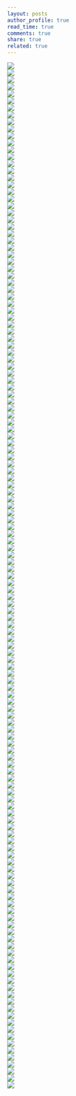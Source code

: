 ```yaml
---
layout: posts
author_profile: true
read_time: true
comments: true
share: true
related: true
---
```


<div class="slick-center">
    <div><img src="/assets/images/container_6/IMG_20200415_100520.jpg" /></div>
    <div><img src="/assets/images/container_6/IMG_20200417_195528.jpg" /></div>
    <div><img src="/assets/images/container_6/IMG_20200417_200758.jpg" /></div>
    <div><img src="/assets/images/container_6/IMG_20200417_200956.jpg" /></div>
    <div><img src="/assets/images/container_6/IMG_20200417_211202.jpg" /></div>
    <div><img src="/assets/images/container_6/IMG_20200417_211221.jpg" /></div>
    <div><img src="/assets/images/container_6/IMG_20200417_211302.jpg" /></div>
    <div><img src="/assets/images/container_6/IMG_20200417_212749.jpg" /></div>
    <div><img src="/assets/images/container_6/IMG_20200418_150547.jpg" /></div>
    <div><img src="/assets/images/container_6/IMG_20200418_162817.jpg" /></div>
    <div><img src="/assets/images/container_6/IMG_20200418_163201.jpg" /></div>
    <div><img src="/assets/images/container_6/IMG_20200419_115019.jpg" /></div>
    <div><img src="/assets/images/container_6/IMG_20200419_130652.jpg" /></div>
    <div><img src="/assets/images/container_6/IMG_20200419_132703.jpg" /></div>
    <div><img src="/assets/images/container_6/IMG_20200419_150015.jpg" /></div>
    <div><img src="/assets/images/container_6/IMG_20200419_153816.jpg" /></div>
    <div><img src="/assets/images/container_6/IMG_20200419_154037.jpg" /></div>
    <div><img src="/assets/images/container_6/IMG_20200419_182632.jpg" /></div>
    <div><img src="/assets/images/container_6/IMG_20200419_204655.jpg" /></div>
    <div><img src="/assets/images/container_6/IMG_20200420_201506.jpg" /></div>
    <div><img src="/assets/images/container_6/IMG_20200420_201515.jpg" /></div>
    <div><img src="/assets/images/container_6/IMG_20200420_224344.jpg" /></div>
    <div><img src="/assets/images/container_6/IMG_20200420_224403.jpg" /></div>
    <div><img src="/assets/images/container_6/IMG_20200420_224419.jpg" /></div>
    <div><img src="/assets/images/container_6/IMG_20200421_020407.jpg" /></div>
    <div><img src="/assets/images/container_6/IMG_20200421_020422.jpg" /></div>
    <div><img src="/assets/images/container_6/IMG_20200421_020451.jpg" /></div>
    <div><img src="/assets/images/container_6/IMG_20200421_023035.jpg" /></div>
    <div><img src="/assets/images/container_6/IMG_20200421_023049.jpg" /></div>
    <div><img src="/assets/images/container_6/IMG_20200421_224441.jpg" /></div>
    <div><img src="/assets/images/container_6/IMG_20200421_224449.jpg" /></div>
    <div><img src="/assets/images/container_6/IMG_20200421_224600.jpg" /></div>
    <div><img src="/assets/images/container_6/IMG_20200421_233846.jpg" /></div>
    <div><img src="/assets/images/container_6/IMG_20200421_233901.jpg" /></div>
    <div><img src="/assets/images/container_6/IMG_20200422_131701.jpg" /></div>
    <div><img src="/assets/images/container_6/IMG_20200422_131720.jpg" /></div>
    <div><img src="/assets/images/container_6/IMG_20200422_161700.jpg" /></div>
    <div><img src="/assets/images/container_6/IMG_20200422_180339.jpg" /></div>
    <div><img src="/assets/images/container_6/IMG_20200422_180347.jpg" /></div>
    <div><img src="/assets/images/container_6/IMG_20200423_175552.jpg" /></div>
    <div><img src="/assets/images/container_6/IMG_20200423_175607.jpg" /></div>
    <div><img src="/assets/images/container_6/IMG_20200423_190621.jpg" /></div>
    <div><img src="/assets/images/container_6/IMG_20200423_210140.jpg" /></div>
    <div><img src="/assets/images/container_6/IMG_20200424_073859.jpg" /></div>
    <div><img src="/assets/images/container_6/IMG_20200424_092344.jpg" /></div>
    <div><img src="/assets/images/container_6/IMG_20200424_092402.jpg" /></div>
    <div><img src="/assets/images/container_6/IMG_20200424_122831.jpg" /></div>
    <div><img src="/assets/images/container_6/IMG_20200424_122842.jpg" /></div>
    <div><img src="/assets/images/container_6/IMG_20200424_144152.jpg" /></div>
    <div><img src="/assets/images/container_6/IMG_20200424_153739.jpg" /></div>
    <div><img src="/assets/images/container_6/IMG_20200426_002012.jpg" /></div>
    <div><img src="/assets/images/container_6/IMG_20200426_002030.jpg" /></div>
    <div><img src="/assets/images/container_6/IMG_20200426_002154.jpg" /></div>
    <div><img src="/assets/images/container_6/IMG_20200426_053740.jpg" /></div>
    <div><img src="/assets/images/container_6/IMG_20200426_053752.jpg" /></div>
    <div><img src="/assets/images/container_6/IMG_20200426_060302.jpg" /></div>
    <div><img src="/assets/images/container_6/IMG_20200426_060322.jpg" /></div>
    <div><img src="/assets/images/container_6/IMG_20200426_085332.jpg" /></div>
    <div><img src="/assets/images/container_6/IMG_20200426_103842.jpg" /></div>
    <div><img src="/assets/images/container_6/IMG_20200426_125528.jpg" /></div>
    <div><img src="/assets/images/container_6/IMG_20200427_195024.jpg" /></div>
    <div><img src="/assets/images/container_6/IMG_20200427_195108.jpg" /></div>
    <div><img src="/assets/images/container_6/IMG_20200427_202510.jpg" /></div>
    <div><img src="/assets/images/container_6/IMG_20200427_203749.jpg" /></div>
    <div><img src="/assets/images/container_6/IMG_20200428_172718.jpg" /></div>
    <div><img src="/assets/images/container_6/IMG_20200428_180851.jpg" /></div>
    <div><img src="/assets/images/container_6/IMG_20200428_181843.jpg" /></div>
    <div><img src="/assets/images/container_6/IMG_20200428_182514.jpg" /></div>
    <div><img src="/assets/images/container_6/IMG_20200428_200323.jpg" /></div>
    <div><img src="/assets/images/container_6/IMG_20200428_200830.jpg" /></div>
    <div><img src="/assets/images/container_6/IMG_20200428_212809.jpg" /></div>
    <div><img src="/assets/images/container_6/IMG_20200429_020702.jpg" /></div>
    <div><img src="/assets/images/container_6/IMG_20200429_020938.jpg" /></div>
    <div><img src="/assets/images/container_6/IMG_20200429_023348.jpg" /></div>
    <div><img src="/assets/images/container_6/IMG_20200429_030119.jpg" /></div>
    <div><img src="/assets/images/container_6/IMG_20200429_030155.jpg" /></div>
    <div><img src="/assets/images/container_6/IMG_20200429_030428.jpg" /></div>
    <div><img src="/assets/images/container_6/IMG_20200429_030546.jpg" /></div>
    <div><img src="/assets/images/container_6/IMG_20200429_194633.jpg" /></div>
    <div><img src="/assets/images/container_6/IMG_20200429_223228.jpg" /></div>
    <div><img src="/assets/images/container_6/IMG_20200429_234241.jpg" /></div>
    <div><img src="/assets/images/container_6/IMG_20200429_234251.jpg" /></div>
    <div><img src="/assets/images/container_6/IMG_20200429_234301.jpg" /></div>
    <div><img src="/assets/images/container_6/IMG_20200430_003935.jpg" /></div>
    <div><img src="/assets/images/container_6/IMG_20200430_004221.jpg" /></div>
    <div><img src="/assets/images/container_6/IMG_20200430_043142.jpg" /></div>
    <div><img src="/assets/images/container_6/IMG_20200430_043215.jpg" /></div>
    <div><img src="/assets/images/container_6/IMG_20200430_043230.jpg" /></div>
    <div><img src="/assets/images/container_6/IMG_20200430_043259.jpg" /></div>
    <div><img src="/assets/images/container_6/IMG_20200430_044621.jpg" /></div>
    <div><img src="/assets/images/container_6/IMG_20200430_060927.jpg" /></div>
    <div><img src="/assets/images/container_6/IMG_20200430_061338.jpg" /></div>
    <div><img src="/assets/images/container_6/IMG_20200430_132524.jpg" /></div>
    <div><img src="/assets/images/container_6/IMG_20200430_132535.jpg" /></div>
    <div><img src="/assets/images/container_6/IMG_20200430_132559.jpg" /></div>
    <div><img src="/assets/images/container_6/IMG_20200430_132650.jpg" /></div>
    <div><img src="/assets/images/container_6/IMG_20200430_165311.jpg" /></div>
    <div><img src="/assets/images/container_6/IMG_20200430_165330.jpg" /></div>
    <div><img src="/assets/images/container_6/IMG_20200430_230626.jpg" /></div>
    <div><img src="/assets/images/container_6/IMG_20200502_113658.jpg" /></div>
    <div><img src="/assets/images/container_6/IMG_20200502_113833.jpg" /></div>
    <div><img src="/assets/images/container_6/IMG_20200503_182825.jpg" /></div>
    <div><img src="/assets/images/container_6/IMG_20200503_182845.jpg" /></div>
    <div><img src="/assets/images/container_6/IMG_20200503_182853.jpg" /></div>
    <div><img src="/assets/images/container_6/IMG_20200503_182911.jpg" /></div>
    <div><img src="/assets/images/container_6/IMG_20200503_183334.jpg" /></div>
    <div><img src="/assets/images/container_6/IMG_20200503_183344.jpg" /></div>
    <div><img src="/assets/images/container_6/IMG_20200504_025201.jpg" /></div>
    <div><img src="/assets/images/container_6/IMG_20200504_025213.jpg" /></div>
    <div><img src="/assets/images/container_6/IMG_20200504_025813.jpg" /></div>
    <div><img src="/assets/images/container_6/IMG_20200504_025848.jpg" /></div>
    <div><img src="/assets/images/container_6/IMG_20200504_055240.jpg" /></div>
    <div><img src="/assets/images/container_6/IMG_20200504_055255.jpg" /></div>
    <div><img src="/assets/images/container_6/IMG_20200504_190147.jpg" /></div>
    <div><img src="/assets/images/container_6/IMG_20200504_200340.jpg" /></div>
    <div><img src="/assets/images/container_6/IMG_20200504_200451.jpg" /></div>
    <div><img src="/assets/images/container_6/IMG_20200504_200857.jpg" /></div>
    <div><img src="/assets/images/container_6/IMG_20200505_151353.jpg" /></div>
    <div><img src="/assets/images/container_6/IMG_20200505_194628.jpg" /></div>
    <div><img src="/assets/images/container_6/IMG_20200505_194710.jpg" /></div>
    <div><img src="/assets/images/container_6/IMG_20200505_235719.jpg" /></div>
    <div><img src="/assets/images/container_6/IMG_20200505_235835.jpg" /></div>
    <div><img src="/assets/images/container_6/IMG_20200506_012928.jpg" /></div>
    <div><img src="/assets/images/container_6/IMG_20200506_125332.jpg" /></div>
    <div><img src="/assets/images/container_6/IMG_20200506_204607.jpg" /></div>
    <div><img src="/assets/images/container_6/IMG_20200506_204611.jpg" /></div>
    <div><img src="/assets/images/container_6/IMG_20200506_204645.jpg" /></div>
    <div><img src="/assets/images/container_6/IMG_20200507_010205.jpg" /></div>
    <div><img src="/assets/images/container_6/IMG_20200507_203549.jpg" /></div>
    <div><img src="/assets/images/container_6/IMG_20200507_203749.jpg" /></div>
    <div><img src="/assets/images/container_6/IMG_20200507_213248.jpg" /></div>
    <div><img src="/assets/images/container_6/IMG_20200509_222728.jpg" /></div>
    <div><img src="/assets/images/container_6/IMG_20200511_193709.jpg" /></div>
    <div><img src="/assets/images/container_6/IMG_20200515_201858.jpg" /></div>
    <div><img src="/assets/images/container_6/IMG_20200515_201915.jpg" /></div>
    <div><img src="/assets/images/container_6/IMG_20200515_204125.jpg" /></div>
    <div><img src="/assets/images/container_6/IMG_20200516_160607.jpg" /></div>
    <div><img src="/assets/images/container_6/IMG_20200516_160617.jpg" /></div>
    <div><img src="/assets/images/container_6/IMG_20200516_160622.jpg" /></div>
    <div><img src="/assets/images/container_6/IMG_20200516_164109.jpg" /></div>
    <div><img src="/assets/images/container_6/IMG_20200518_162217.jpg" /></div>
    <div><img src="/assets/images/container_6/IMG_20200518_162221.jpg" /></div>
    <div><img src="/assets/images/container_6/IMG_20200518_162226.jpg" /></div>
    <div><img src="/assets/images/container_6/IMG_20200518_162230.jpg" /></div>
    <div><img src="/assets/images/container_6/IMG_20200518_163129.jpg" /></div>
    <div><img src="/assets/images/container_6/IMG_20200518_163634.jpg" /></div>
    <div><img src="/assets/images/container_6/IMG_20200518_192114.jpg" /></div>
</div>
